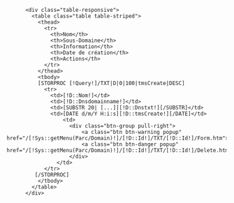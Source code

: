           <div class="table-responsive">
            <table class="table table-striped">
              <thead>
                <tr>
                  <th>Nom</th>
                  <th>Sous-Domaine</th>
                  <th>Information</th>
                  <th>Date de création</th>
                  <th>Actions</th>
                </tr>
              </thead>
              <tbody>
              [STORPROC [!Query!]/TXT|D|0|100|tmsCreate|DESC]
                <tr>
                  <td>[!D::Nom!]</td>
                  <td>[!D::Dnsdomainname!]</td>
                  <td>[SUBSTR 20| [...]][!D::Dnstxt!][/SUBSTR]</td>
                  <td>[DATE d/m/Y H:i:s][!D::tmsCreate!][/DATE]</td>
                      <td>
                        <div class="btn-group pull-right">
                            <a class="btn btn-warning popup" href="/[!Sys::getMenu(Parc/Domain)!]/[!D::Id!]/TXT/[!D::Id!]/Form.htm">Editer</a>
                            <a class="btn btn-danger popup" href="/[!Sys::getMenu(Parc/Domain)!]/[!D::Id!]/TXT/[!D::Id!]/Delete.htm">Supprimer</a>
                        </div>
                    </td>
                </tr>
             [/STORPROC]
              </tbody>
            </table>
          </div>